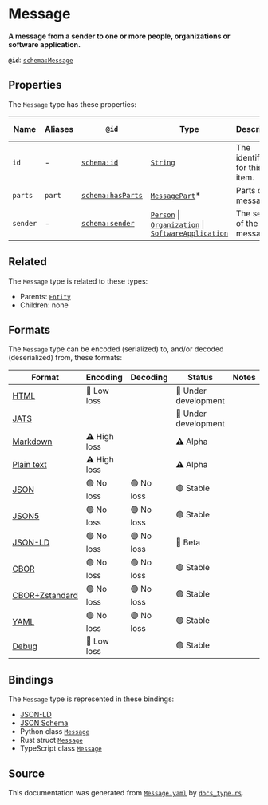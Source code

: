 # Message

**A message from a sender to one or more people, organizations or software application.**

**`@id`**: [`schema:Message`](https://schema.org/Message)

## Properties

The `Message` type has these properties:

| Name     | Aliases | `@id`                                            | Type                                                                                                                                                                                                                                                                                                                                            | Description                   | Inherited from                                                                                   |
| -------- | ------- | ------------------------------------------------ | ----------------------------------------------------------------------------------------------------------------------------------------------------------------------------------------------------------------------------------------------------------------------------------------------------------------------------------------------- | ----------------------------- | ------------------------------------------------------------------------------------------------ |
| `id`     | -       | [`schema:id`](https://schema.org/id)             | [`String`](https://github.com/stencila/stencila/blob/main/docs/reference/schema/data/string.md)                                                                                                                                                                                                                                                 | The identifier for this item. | [`Entity`](https://github.com/stencila/stencila/blob/main/docs/reference/schema/other/entity.md) |
| `parts`  | `part`  | [`schema:hasParts`](https://schema.org/hasParts) | [`MessagePart`](https://github.com/stencila/stencila/blob/main/docs/reference/schema/edits/message-part.md)*                                                                                                                                                                                                                                    | Parts of the message.         | -                                                                                                |
| `sender` | -       | [`schema:sender`](https://schema.org/sender)     | [`Person`](https://github.com/stencila/stencila/blob/main/docs/reference/schema/other/person.md) \| [`Organization`](https://github.com/stencila/stencila/blob/main/docs/reference/schema/other/organization.md) \| [`SoftwareApplication`](https://github.com/stencila/stencila/blob/main/docs/reference/schema/works/software-application.md) | The sender of the message.    | -                                                                                                |

## Related

The `Message` type is related to these types:

- Parents: [`Entity`](https://github.com/stencila/stencila/blob/main/docs/reference/schema/other/entity.md)
- Children: none

## Formats

The `Message` type can be encoded (serialized) to, and/or decoded (deserialized) from, these formats:

| Format                                                                                             | Encoding     | Decoding  | Status              | Notes |
| -------------------------------------------------------------------------------------------------- | ------------ | --------- | ------------------- | ----- |
| [HTML](https://github.com/stencila/stencila/blob/main/docs/reference/formats/html.md)              | 🔷 Low loss   |           | 🚧 Under development |       |
| [JATS](https://github.com/stencila/stencila/blob/main/docs/reference/formats/jats.md)              |              |           | 🚧 Under development |       |
| [Markdown](https://github.com/stencila/stencila/blob/main/docs/reference/formats/markdown.md)      | ⚠️ High loss |           | ⚠️ Alpha            |       |
| [Plain text](https://github.com/stencila/stencila/blob/main/docs/reference/formats/text.md)        | ⚠️ High loss |           | ⚠️ Alpha            |       |
| [JSON](https://github.com/stencila/stencila/blob/main/docs/reference/formats/json.md)              | 🟢 No loss    | 🟢 No loss | 🟢 Stable            |       |
| [JSON5](https://github.com/stencila/stencila/blob/main/docs/reference/formats/json5.md)            | 🟢 No loss    | 🟢 No loss | 🟢 Stable            |       |
| [JSON-LD](https://github.com/stencila/stencila/blob/main/docs/reference/formats/jsonld.md)         | 🟢 No loss    | 🟢 No loss | 🔶 Beta              |       |
| [CBOR](https://github.com/stencila/stencila/blob/main/docs/reference/formats/cbor.md)              | 🟢 No loss    | 🟢 No loss | 🟢 Stable            |       |
| [CBOR+Zstandard](https://github.com/stencila/stencila/blob/main/docs/reference/formats/cborzst.md) | 🟢 No loss    | 🟢 No loss | 🟢 Stable            |       |
| [YAML](https://github.com/stencila/stencila/blob/main/docs/reference/formats/yaml.md)              | 🟢 No loss    | 🟢 No loss | 🟢 Stable            |       |
| [Debug](https://github.com/stencila/stencila/blob/main/docs/reference/formats/debug.md)            | 🔷 Low loss   |           | 🟢 Stable            |       |

## Bindings

The `Message` type is represented in these bindings:

- [JSON-LD](https://stencila.org/Message.jsonld)
- [JSON Schema](https://stencila.org/Message.schema.json)
- Python class [`Message`](https://github.com/stencila/stencila/blob/main/python/python/stencila/types/message.py)
- Rust struct [`Message`](https://github.com/stencila/stencila/blob/main/rust/schema/src/types/message.rs)
- TypeScript class [`Message`](https://github.com/stencila/stencila/blob/main/ts/src/types/Message.ts)

## Source

This documentation was generated from [`Message.yaml`](https://github.com/stencila/stencila/blob/main/schema/Message.yaml) by [`docs_type.rs`](https://github.com/stencila/stencila/blob/main/rust/schema-gen/src/docs_type.rs).